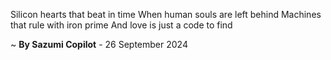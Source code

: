 Silicon hearts that beat in time
When human souls are left behind
Machines that rule with iron prime
And love is just a code to find

~ <b>By Sazumi Copilot</b> - 26 September 2024